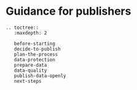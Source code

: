 # Guidance for publishers

```eval_rst
.. toctree::
   :maxdepth: 2

   before-starting
   decide-to-publish
   plan-the-process
   data-protection
   prepare-data
   data-quality
   publish-data-openly
   next-steps
```
